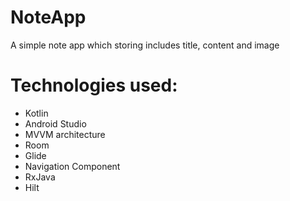 # NoteApp
A simple note app which storing includes title, content and image
# Technologies used:
- Kotlin
- Android Studio
- MVVM architecture
- Room
- Glide
- Navigation Component
- RxJava
- Hilt 

